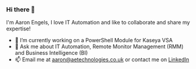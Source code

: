 ### Hi there 👋

I'm Aaron Engels, I love IT Automation and like to collaborate and share my expertise! 

- 🔭 I’m currently working on a PowerShell Module for Kaseya VSA
- 💬 Ask me about IT Automation, Remote Monitor Management (RMM) and Business Intelligence (BI)
- 📫 Email me at aaron@aetechnologies.co.uk or contact me on [LinkedIn](https://www.linkedin.com/in/aaron-engels-92b6ab20)

<!--
**aaronengels/aaronengels** is a ✨ _special_ ✨ repository because its `README.md` (this file) appears on your GitHub profile.

Here are some ideas to get you started:

- 🔭 I’m currently working on ...
- 🌱 I’m currently learning ...
- 👯 I’m looking to collaborate on ...
- 🤔 I’m looking for help with ...
- 💬 Ask me about ...
- 📫 How to reach me: ...
- 😄 Pronouns: ...
- ⚡ Fun fact: ...
-->
